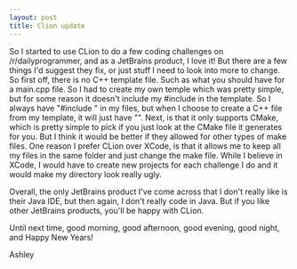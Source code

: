 ```yaml
---
layout: post
title: Clion update
---
```


So I started to use CLion to do a few coding challenges on /r/dailyprogrammer, and as a JetBrains product, I love it! But there are a few things I'd suggest they fix, or just stuff I need to look into more to change. So first off, there is no C++ template file. Such as what you should have for a main.cpp file. So I had to create my own temple which was pretty simple, but for some reason it doesn't include my #include in the template. So I always have "#include <iostream>" in my files, but when I choose to create a C++ file from my template, it will just have "<iostream>". Next, is that it only supports CMake, which is pretty simple to pick if you just look at the CMake file it generates for you. But I think it would be better if they allowed for other types of make files. One reason I prefer CLion over XCode, is that it allows me to keep all my files in the same folder and just change the make file. While I believe in XCode, I would have to create new projects for each challenge I do and it would make my directory look really ugly.

Overall, the only JetBrains product I've come across that I don't really like is their Java IDE, but then again, I don't really code in Java. But if you like other JetBrains products, you'll be happy with CLion.

Until next time, good morning, good afternoon, good evening, good night, and Happy New Years!

Ashley